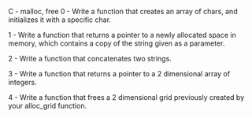 C - malloc, free
0 - Write a function that creates an array of chars, and initializes it with a specific char.

1 - Write a function that returns a pointer to a newly allocated space in memory, which contains a copy of the string given as a parameter.

2 - Write a function that concatenates two strings.

3 - Write a function that returns a pointer to a 2 dimensional array of integers.

4 - Write a function that frees a 2 dimensional grid previously created by your alloc_grid function.

